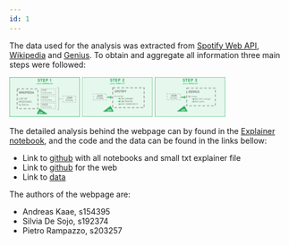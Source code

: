 ```yaml
---
id: 1
---
```


The data used for the analysis was extracted from [Spotify Web API](https://developer.spotify.com/documentation/web-api/quick-start/), [Wikipedia](https://en.wikipedia.org/wiki/Lists_of_musicians) and [Genius](https://genius.com/). To obtain and aggregate all information three main steps were followed:

<img src="../images/ab_s1.png" width="25%">

<img src="../images/ab_s2.png" width="25%">

<img src="../images/ab_s3.png" width="25%">

The detailed analysis behind the webpage can by found in the [Explainer notebook](), and the code and the data can be found in the links bellow:

- Link to [github]() with all notebooks and small txt explainer file
- Link to [github](https://github.com/peterampazzo/dtu-02805-website/) for the web
- Link to [data]()

The authors of the webpage are:

- Andreas Kaae, s154395
- Silvia De Sojo, s192374
- Pietro Rampazzo, s203257
